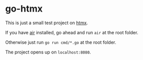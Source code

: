 # go-htmx

This is just a small test project on [htmx](https://htmx.org/).

If you have [air](https://github.com/cosmtrek/air) installed, go ahead and run `air` at the root folder.

Otherwise just run `go run cmd/*.go` at the root folder.

The project opens up on `localhost:8080`.
